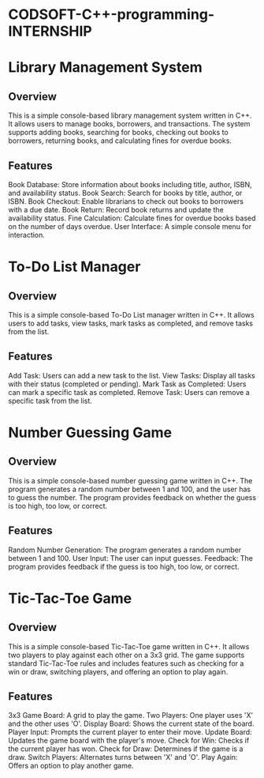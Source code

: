 # CODSOFT-C++-programming-INTERNSHIP
# Library Management System
## Overview
This is a simple console-based library management system written in C++. It allows users to manage books, borrowers, and transactions. The system supports adding books, searching for books, checking out books to borrowers, returning books, and calculating fines for overdue books.

## Features
Book Database: Store information about books including title, author, ISBN, and availability status.
Book Search: Search for books by title, author, or ISBN.
Book Checkout: Enable librarians to check out books to borrowers with a due date.
Book Return: Record book returns and update the availability status.
Fine Calculation: Calculate fines for overdue books based on the number of days overdue.
User Interface: A simple console menu for interaction.

# To-Do List Manager
## Overview
This is a simple console-based To-Do List manager written in C++. It allows users to add tasks, view tasks, mark tasks as completed, and remove tasks from the list.

## Features
Add Task: Users can add a new task to the list.
View Tasks: Display all tasks with their status (completed or pending).
Mark Task as Completed: Users can mark a specific task as completed.
Remove Task: Users can remove a specific task from the list.

# Number Guessing Game
## Overview
This is a simple console-based number guessing game written in C++. The program generates a random number between 1 and 100, and the user has to guess the number. The program provides feedback on whether the guess is too high, too low, or correct.

## Features
Random Number Generation: The program generates a random number between 1 and 100.
User Input: The user can input guesses.
Feedback: The program provides feedback if the guess is too high, too low, or correct.

# Tic-Tac-Toe Game
## Overview
This is a simple console-based Tic-Tac-Toe game written in C++. It allows two players to play against each other on a 3x3 grid. The game supports standard Tic-Tac-Toe rules and includes features such as checking for a win or draw, switching players, and offering an option to play again.

## Features
3x3 Game Board: A grid to play the game.
Two Players: One player uses 'X' and the other uses 'O'.
Display Board: Shows the current state of the board.
Player Input: Prompts the current player to enter their move.
Update Board: Updates the game board with the player's move.
Check for Win: Checks if the current player has won.
Check for Draw: Determines if the game is a draw.
Switch Players: Alternates turns between 'X' and 'O'.
Play Again: Offers an option to play another game.
